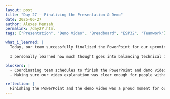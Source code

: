 ```yaml
---
layout: post
title: "Day 27 – Finalizing the Presentation & Demo"
date: 2025-06-27
author: Alexes Mensah
permalink: /day27.html
tags: ["Presentation", "Demo Video", "Breadboard", "ESP32", "Teamwork"]

what_i_learned: |
  Today, our team successfully finalized the PowerPoint for our upcoming presentation. We worked together to make sure the slides clearly told the story of our project and highlighted our key data, challenges, and solutions. We also created a demo video that visually explained our breadboard layout and how we connected the sensors to the ESP32. This was a valuable way to help our audience understand the hardware side of the project in a simple, visual format.

  I personally learned how much thought goes into balancing technical information with easy-to-understand visuals when preparing to present. Making the demo video helped me practice explaining technical setups in a way that’s accessible to everyone, which is a skill I definitely want to keep improving.

blockers: |
  - Coordinating team schedules to finish the PowerPoint and demo video on time was challenging.
  - Making sure our video explanation was clear enough for people without a technical background required several revisions.

reflection: |
  Finishing the PowerPoint and the demo video was a proud moment for our team because it tied together all the hard work we’ve done over the past few weeks. I realized that creating an effective presentation isn’t just about having the right data — it’s about telling the story in a way people can follow and care about. I also enjoyed making the demo video and found it rewarding to visually break down how the breadboard and ESP32 work together. This hands-on explanation made the technical side of the project feel more accessible and fun to share.
---
```

